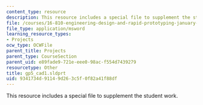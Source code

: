 ```yaml
---
content_type: resource
description: This resource includes a special file to supplement the student work.
file: /courses/16-810-engineering-design-and-rapid-prototyping-january-iap-2005/9341734d91149d263c5f0f82a41f88df_gp5_cad1.sldprt
file_type: application/msword
learning_resource_types:
- Projects
ocw_type: OCWFile
parent_title: Projects
parent_type: CourseSection
parent_uid: e89fade9-721e-eee0-98ac-f554d7439279
resourcetype: Other
title: gp5_cad1.sldprt
uid: 9341734d-9114-9d26-3c5f-0f82a41f88df
---
```

This resource includes a special file to supplement the student work.


